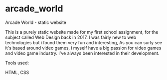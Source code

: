 # arcade_world
Arcade World - static website

This is a purely static website made for my first school assignment, for the subject called Web Design back in 2017. 
I was fairly new to web technologies but i found them very fun and interesting, 
As you can surly see it's based around video games, i myself have a big passion for video games and video game industry.
I've always been interested in their development.

Tools used:

HTML,
CSS
